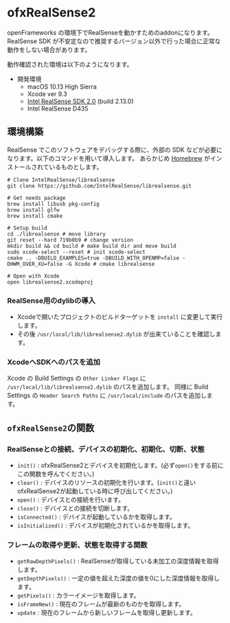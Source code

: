 # ofxRealSense2
openFrameworks の環境下でRealSenseを動かすためのaddonになります。
RealSense SDK が不安定なので推奨するバージョン以外で行った場合に正常な動作をしない場合があります。

動作確認された環境は以下のようになります。

* 開発環境
    * macOS 10.13 High Sierra
    * Xcode ver 9.3
    * [Intel RealSense SDK 2.0](https://github.com/IntelRealSense/librealsense) (build 2.13.0)
    * Intel RealSense D435

## 環境構築

RealSense でこのソフトウェアをデバッグする際に、外部の SDK などが必要になります。以下のコマンドを用いて導入します。
あらかじめ [Homebrew](https://brew.sh/) がインストールされているものとします。

```
# Clone IntelRealSense/librealsense
git clone https://github.com/IntelRealSense/librealsense.git

# Get needs package
brew install libusb pkg-config
brew install glfw
brew install cmake

# Setup build
cd ./librealsense # move library
git reset --hard 719b0b9 # change version
mkdir build && cd build # make build dir and move build
sudo xcode-select --reset # init xcode-select
cmake .. -DBUILD_EXAMPLES=true -DBUILD_WITH_OPENMP=false -DHWM_OVER_XU=false -G Xcode # cmake librealsense

# Open with Xcode
open librealsense2.xcodeproj
```

### RealSense用のdylibの導入

- Xcodeで開いたプロジェクトのビルドターゲットを `install` に変更して実行します。
- その後 `/usr/local/lib/librealsense2.dylib` が出来ていることを確認します。

### XcodeへSDKへのパスを追加

Xcode の Build Settings の `Other Linker Flags` に `/usr/local/lib/librealsense2.dylib` のパスを追加します。
同様に Build Settings の `Header Search Paths` に `/usr/local/include` のパスを追加します。

## `ofxRealSense2`の関数

### RealSenseとの接続、デバイスの初期化、初期化、切断、状態

* `init()` : ofxRealSense2とデバイスを初期化します。(必ず`open()`をする前にこの関数を呼んでください。)
* `clear()` : デバイスのリソースの初期化を行います。(`init()`と違いofxRealSense2が起動している時に呼び出してください。)
* `open()` : デバイスとの接続を行います。
* `close()` : デバイスとの接続を切断します。
* `isConnected()` : デバイスが起動しているかを取得します。
* `isInitialized()` : デバイスが初期化されているかを取得します。

### フレームの取得や更新、状態を取得する関数

* `getRawDepthPixels()` : RealSenseが取得している未加工の深度情報を取得します。
* `getDepthPixels()` : 一定の値を超えた深度の値を0にした深度情報を取得します。
* `getPixels()` : カラーイメージを取得します。
* `isFrameNew()` : 現在のフレームが最新のものかを取得します。
* `update` : 現在のフレームから新しいフレームを取得し更新します。

